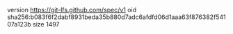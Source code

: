 version https://git-lfs.github.com/spec/v1
oid sha256:b083f6f2dabf8931beda35b880d7adc6afdfd06d1aaa63f876382f54107a123b
size 1497
